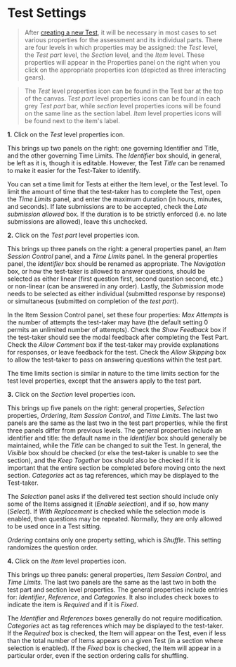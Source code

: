 <!--
created_at: 2016-12-15
authors:         
    - "Catherine Pease"
--> 

# Test Settings

>After [creating a new Test](../tests/creating-a-new-test.md), it will be necessary in most cases to set various properties for the assessment and its individual parts. There are four levels in which properties may be assigned: the *Test* level, the *Test part* level, the *Section* level, and the *Item* level. These properties will appear in the Properties panel on the right when you click on the appropriate properties icon (depicted as three interacting gears). 

>The *Test* level properties icon can be found in the Test bar at the top of the canvas. *Test part* level properties icons can be found in each grey *Test part* bar, while *section* level properties icons will be found on the same line as the section label. *Item* level properties icons will be found next to the item's label.

**1.** Click on the *Test* level properties icon.

This brings up two panels on the right: one governing Identifier and Title, and the other governing Time Limits. The *Identifier* box should, in general, be left as it is, though it is editable. However, the Test *Title* can be renamed to make it easier for the Test-Taker to identify.

You can set a time limit for Tests at either the Item level, or the Test level. To limit the amount of time that the test-taker has to complete the Test, open the *Time Limits* panel, and enter the maximum duration (in hours, minutes, and seconds). If late submissions are to be accepted, check the *Late submission allowed* box. If the duration is to be strictly enforced (i.e. no late submissions are allowed), leave this unchecked.

**2.** Click on the *Test part* level properties icon.

This brings up three panels on the right: a general properties panel, an *Item Session Control* panel, and a *Time Limits* panel. In the general properties panel, the *Identifier* box should be renamed as appropriate. The *Navigation* box, or how the test-taker is allowed to answer questions, should be selected as either linear (first question first, second question second, etc.) or non-linear (can be answered in any order). Lastly, the *Submission* mode needs to be selected as either individual (submitted response by response) or simultaneous (submitted on completion of the *test part*).

In the Item Session Control panel, set these four properties: *Max Attempts* is the number of attempts the test-taker may have (the default setting 0 permits an unlimited number of attempts). Check the *Show Feedback* box if the test-taker should see the modal feedback after completing the Test Part. Check the *Allow Comment* box if the test-taker may provide explanations for responses, or leave feedback for the test. Check the *Allow Skipping* box to allow the test-taker to pass on answering questions within the test part.

The time limits section is similar in nature to the time limits section for the test level properties, except that the answers apply to the test part.

**3.** Click on the *Section* level properties icon.

This brings up five panels on the right: general properties, *Selection* properties, *Ordering*, *Item Session Control*, and *Time Limits*. The last two panels are the same as the last two in the test part properties, while the first three panels differ from previous levels. The general properties include an identifier and title: the default name in the *Identifier* box should generally be maintained, while the *Title* can be changed to suit the Test. In general, the *Visible* box should be checked (or else the test-taker is unable to see the section), and the *Keep Together* box should also be checked if it is important that the entire section be completed before moving onto the next section. *Categories* act as tag references, which may be displayed to the Test-taker.

The *Selection* panel asks if the delivered test section should include only some of the Items assigned it (*Enable selection*), and if so, how many (*Select*). If *With Replacement* is checked while the selection mode is enabled, then questions may be repeated. Normally, they are only allowed to be used once in a Test sitting.

*Ordering* contains only one property setting, which is *Shuffle*. This setting randomizes the question order.

**4.** Click on the *Item* level properties icon.

This brings up three panels: general properties, *Item Session Control*, and *Time Limits*. The last two panels are the same as the last two in both the test part and section level properties. The general properties include entries for: *Identifier*, *Reference*, and *Categories*. It also includes check boxes to indicate the item is *Required* and if it is *Fixed*.

The *Identifier* and *References* boxes generally do not require modification. *Categories* act as tag references which may be displayed to the test-taker. If the *Required* box is checked, the Item will appear on the Test, even if less than the total number of Items appears on a given Test (in a section where selection is enabled). If the *Fixed* box is checked, the Item will appear in a particular order, even if the section ordering calls for shuffling.
